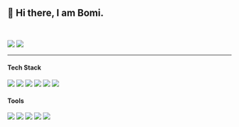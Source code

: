 ## 👋 Hi there, I am Bomi.
<br>

<img src="https://img.shields.io/badge/LinkedIn-0A66C2?style=flat-square&logo=LinkedIn&logoColor=white"/></a>
<img src="https://img.shields.io/badge/Notion-000000?style=flat-square&logo=Notion&logoColor=white"/></a>
<p/>

***

#### Tech Stack
<p>
<img src="https://img.shields.io/badge/HTML5-E34F26?style=flat-square&logo=HTML5&logoColor=white"/>
<img src="https://img.shields.io/badge/CSS3-1572B6?style=flat-square&logo=CSS3&logoColor=white"/>
<img src="https://img.shields.io/badge/Sass-CC6699?style=flat-square&logo=Sass&logoColor=white"/>
<img src="https://img.shields.io/badge/Bootstrap-7952B3?style=flat-square&logo=Bootstrap&logoColor=white"/>
<img src="https://img.shields.io/badge/Javascript-F7DF1E?style=flat-square&logo=Javascript&logoColor=white"/>
  <!--
<img src="https://img.shields.io/badge/Next.js-000000?style=flat-square&logo=Next.js&logoColor=white"/>
<img src="https://img.shields.io/badge/React-61DAFB?style=flat-square&logo=React&logoColor=white"/>
<img src="https://img.shields.io/badge/TypeScript-3178C6?style=flat-square&logo=TypeScript&logoColor=white"/>
<img src="https://img.shields.io/badge/Webpack-8DD6F9?style=flat-square&logo=Webpack&logoColor=white"/>
-->
<img src="https://img.shields.io/badge/Github-444444?style=flat-square&logo=Github&logoColor=white"/>
</p>

#### Tools
<p>
<img src="https://img.shields.io/badge/Illustrator-FF9A00?style=flat-square&logo=Adobe Illustrator&logoColor=white"/>
<img src="https://img.shields.io/badge/Photoshop-31A8FF?style=flat-square&logo=Adobe Photoshop&logoColor=white"/>
<img src="https://img.shields.io/badge/Lightroom-31A8FF?style=flat-square&logo=Adobe Lightroom&logoColor=white"/>
<img src="https://img.shields.io/badge/XD-FF61F6?style=flat-square&logo=Adobe XD&logoColor=white"/>
<img src="https://img.shields.io/badge/Figma-F24E1E?style=flat-square&logo=Figma&logoColor=white"/>
<p/>

